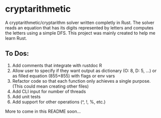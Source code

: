 
# cryptarithmetic
A cryptarithmetic/cryptarithm solver written completly in Rust. The solver reads an equation that has its digits represented by letters and computes the letters using a simple DFS. This project was mainly created to help me learn Rust.

## To Dos:

 1. Add comments that integrate with rustdoc R
 2. Allow user to specify if they want output as dictionary (O: 8, D: 5, ...) or as filled equation (855+855) with flags or env vars
 3. Refactor code so that  each function only achieves a single purpose. (This could mean    creating other files) 
 4. Add CLI input for number of threads
 5. Add unit tests
 6. Add support for other operations (^, !, %, etc.)

More to come in this README soon...

